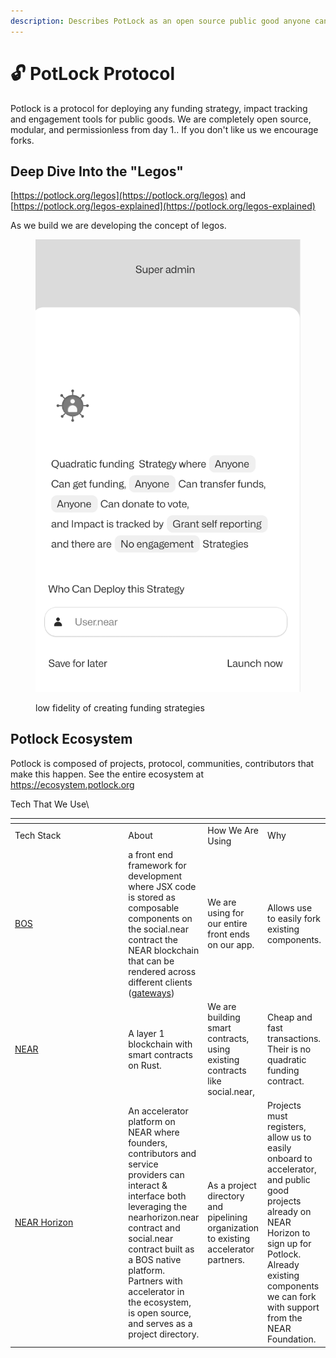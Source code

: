 ```yaml
---
description: Describes PotLock as an open source public good anyone can fork
---
```


# 🔓 PotLock Protocol

Potlock is a protocol for deploying any funding strategy, impact tracking and engagement tools for public goods. We are completely open source, modular, and permissionless from day 1.. If you don't like us we encourage forks.&#x20;



## Deep Dive Into the "Legos"

[https://potlock.org/legos](https://potlock.org/legos) and [https://potlock.org/legos-explained](https://potlock.org/legos-explained)

As we build we are developing the concept of legos.&#x20;



<figure><img src="../.gitbook/assets/Screenshot 2024-01-27 at 5.22.27 AM.png" alt=""><figcaption><p>low fidelity of creating funding strategies</p></figcaption></figure>

## Potlock Ecosystem

Potlock is composed of projects, protocol, communities, contributors that make this happen. See the entire ecosystem at [https://ecosystem.potlock.org ](https://ecosystem.potlock.org)

Tech That We Use\



<table data-header-hidden><thead><tr><th width="187"></th><th></th><th></th><th></th></tr></thead><tbody><tr><td>Tech Stack</td><td>About</td><td>How We Are Using</td><td>Why</td></tr><tr><td><a href="http://docs.near.org/bos">BOS</a></td><td>a front end framework for development where JSX code is stored as composable components on the social.near contract the NEAR blockchain that can be rendered across different clients (<a href="http://near.org/gateways">gateways</a>)</td><td>We are using for our entire front ends on our app.</td><td>Allows use to easily fork existing components. </td></tr><tr><td><a href="https://near.org/">NEAR</a></td><td>A layer 1 blockchain with smart contracts on Rust.</td><td>We are building smart contracts, using existing contracts like social.near, </td><td>Cheap and fast transactions. Their is no quadratic funding contract. </td></tr><tr><td><a href="https://near.org/horizon">NEAR Horizon</a></td><td>An accelerator platform on NEAR where founders, contributors and service providers can interact &#x26; interface both leveraging the nearhorizon.near contract and social.near contract built as a BOS native platform. Partners with accelerator in the ecosystem, is open source, and serves as a project directory.</td><td>As a project directory and pipelining organization to existing accelerator partners.</td><td>Projects must registers, allow us to easily onboard to accelerator, and public good projects already on NEAR Horizon to sign up for Potlock. Already existing components we can fork with support from the NEAR Foundation. </td></tr></tbody></table>
